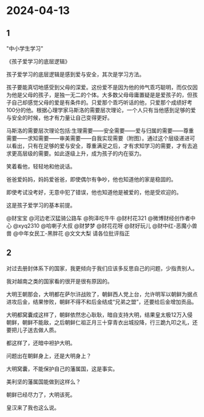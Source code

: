 # 2024-04-13

## 1


"中小学生学习" 

《孩子爱学习的底层逻辑》

孩子爱学习的底层逻辑是感到爱与安全，其次是学习方法。

孩子要能真切地感受到父母的深爱。这份爱不是因为他的帅气乖巧聪明，而仅仅因为他是父母的孩子，是独一无二的个体。大多数父母毋庸置疑是是爱孩子的，但孩子自己却感觉父母的爱是有条件的。只爱那个乖巧听话的他，只爱那个成绩好考100分的他。根据心理学家马斯洛的需要层次理论，一个人只有当他感到足够的爱与安全的时候，他才有力量让自己变得更好。

马斯洛的需要层次理论包括:生理需要——安全需要——爱与归属的需要——尊重需要——求知需要——审美需要——自我实现需要（附图）。通过这个层级递进可以看出，只有在足够的爱与安全，尊重满足之后，才有求知学习的需要，才有去追求更高层级的需要。如此逐级上升，成为孩子的内在驱力。

笑着看他，轻轻地和他说话。

爸爸爱妈妈，妈妈爱爸爸，即使偶尔有争吵，他也知道他的家是稳固的。

 即使考试没考好，无意中犯了错误，他也知道他是被爱的，他是受欢迎的。

这是孩子爱学习的基本前提。

@财宝宝 @河边老汉猛骑公路车 @狗泽吃牛牛 @财村花321 @微博财经创作者中心 @xyq2310 @哈喇子大叔 @财梦梦 @财花花呀 @财好玩儿 @财中红-恶魔小兽兽 @中年女民工-黑胖花 @文文大梨 请各位批评指正






## 2


对过去册封体系下的国家，我更倾向于我们应该多反思自己的问题，少指责别人。

我对越南之类的国家看的很开是很有原因的。

大明王朝那会，大明都在萨尔浒战败了，朝鲜西人党上台，允许明军以朝鲜为据点进攻后金，结果惨败，朝鲜不得不和后金结成“兄弟之盟”，还要给后金增加贡品。

大明都窝囊成这样了，朝鲜依然忠心耿耿，暗自支持大明，结果皇太极12万入侵朝鲜，朝鲜不能敌，之后朝鲜仁祖正月三十穿青衣出城投降，行三跪九叩之礼，还要把儿子送去做人质。

都这样了，还暗中袒护大明。

问题出在朝鲜身上，还是大明身上？

大明窝囊，不能保护自己的藩属国，这是事实。

美利坚的藩属国能做到这样么？

朝鲜已经尽力了，大明该死。

皇汉来了我也这么说。






